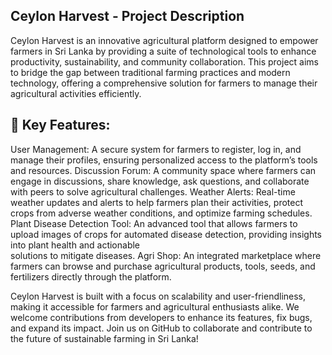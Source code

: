 ## Ceylon Harvest - Project Description

Ceylon Harvest is an innovative agricultural platform designed to empower farmers in Sri Lanka by providing a suite of technological tools to enhance productivity, sustainability, and community collaboration. This project aims to bridge the gap between traditional farming practices and modern technology, offering a comprehensive solution for farmers to manage their agricultural activities efficiently.


## 🔧 Key Features:

   User Management: A secure system for farmers to register, log in, and manage their profiles, ensuring personalized access to the platform’s tools and resources.
   Discussion Forum: A community space where farmers can engage in discussions, share knowledge, ask questions, and collaborate with peers to solve agricultural challenges.
   Weather Alerts: Real-time weather updates and alerts to help farmers plan their activities, protect crops from adverse weather conditions, and optimize farming schedules.
   Plant Disease Detection Tool: An advanced tool that allows farmers to upload images of crops for automated disease detection, providing insights into plant health and actionable       
                                 solutions to mitigate diseases.
   Agri Shop: An integrated marketplace where farmers can browse and purchase agricultural products, tools, seeds, and fertilizers directly through the platform.


Ceylon Harvest is built with a focus on scalability and user-friendliness, making it accessible for farmers and agricultural enthusiasts alike. We welcome contributions from developers to enhance its features, fix bugs, and expand its impact. Join us on GitHub to collaborate and contribute to the future of sustainable farming in Sri Lanka!



